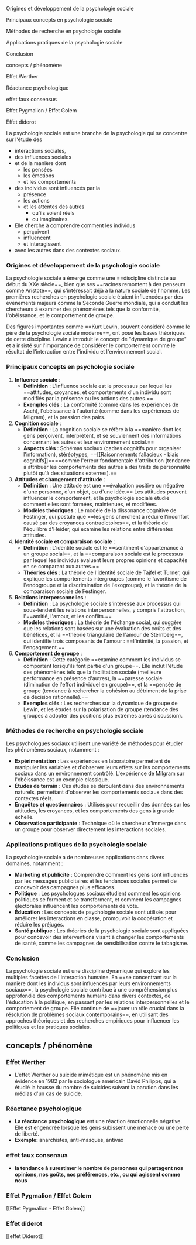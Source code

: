 Origines et développement de la psychologie sociale

Principaux concepts en psychologie sociale

Méthodes de recherche en psychologie sociale

Applications pratiques de la psychologie sociale

Conclusion

concepts / phénomène

Effet Werther

Réactance psychologique

effet faux consensus

Effet Pygmalion / Effet Golem

Effet diderot

La psychologie sociale est une branche de la psychologie qui se concentre sur l'étude des

- interactions sociales,
- des influences sociales
- et de la manière dont
    - les pensées
    - les émotions
    - et les comportements
- des individus sont influencés par la
    - présence
    - les actions
    - et les attentes des autres
        - qu'ils soient réels
        - ou imaginaires.
- Elle cherche à comprendre comment les individus
    - perçoivent
    - influencent
    - et interagissent
- avec les autres dans des contextes sociaux.

### Origines et développement de la psychologie sociale

La psychologie sociale a émergé comme une ==discipline distincte au début du XXe siècle==, bien que ses ==racines remontent à des penseurs comme Aristote==, qui s'intéressait déjà à la nature sociale de l'homme. Les premières recherches en psychologie sociale étaient influencées par des événements majeurs comme la Seconde Guerre mondiale, qui a conduit les chercheurs à examiner des phénomènes tels que la conformité, l'obéissance, et le comportement de groupe.

Des figures importantes comme ==Kurt Lewin, souvent considéré comme le père de la psychologie sociale moderne==, ont posé les bases théoriques de cette discipline. Lewin a introduit le concept de "dynamique de groupe" et a insisté sur l'importance de considérer le comportement comme le résultat de l'interaction entre l'individu et l'environnement social.

### Principaux concepts en psychologie sociale

1. **Influence sociale** :
    - **Définition** : L'influence sociale est le processus par lequel les ==attitudes, croyances, et comportements d'un individu sont modifiés par la présence ou les actions des autres.==
    - **Exemples clés** : La conformité (comme dans les expériences de Asch), l'obéissance à l'autorité (comme dans les expériences de Milgram), et la pression des pairs.
2. **Cognition sociale** :
    - **Définition** : La cognition sociale se réfère à la ==manière dont les gens perçoivent, interprètent, et se souviennent des informations concernant les autres et leur environnement social.==
    - **Aspects clés** : Schémas sociaux (cadres cognitifs pour organiser l'information), stéréotypes, ==[[Raisonnements fallacieux - biais cognitifs]]====comme l'erreur fondamentale d'attribution (tendance à attribuer les comportements des autres à des traits de personnalité plutôt qu'à des situations externes).==
3. **Attitudes et changement d'attitude** :
    - **Définition** : Une attitude est une ==évaluation positive ou négative d'une personne, d'un objet, ou d'une idée.== Les attitudes peuvent influencer le comportement, et la psychologie sociale étudie comment elles sont formées, maintenues, et modifiées.
    - **Modèles théoriques** : Le modèle de la dissonance cognitive de Festinger, qui postule que ==les gens cherchent à réduire l'inconfort causé par des croyances contradictoires==, et la théorie de l'équilibre d'Heider, qui examine les relations entre différentes attitudes.
4. **Identité sociale et comparaison sociale** :
    - **Définition** : L'identité sociale est le ==sentiment d'appartenance à un groupe social==, et la ==comparaison sociale est le processus par lequel les individus évaluent leurs propres opinions et capacités en se comparant aux autres.==
    - **Théories clés** : La théorie de l'identité sociale de Tajfel et Turner, qui explique les comportements intergroupes (comme le favoritisme de l'endogroupe et la discrimination de l'exogroupe), et la théorie de la comparaison sociale de Festinger.
5. **Relations interpersonnelles** :
    - **Définition** : La psychologie sociale s'intéresse aux processus qui sous-tendent les relations interpersonnelles, y compris l'attraction, l'==amitié, l'amour, et les conflits.==
    - **Modèles théoriques** : La théorie de l'échange social, qui suggère que les relations sont basées sur une évaluation des coûts et des bénéfices, et la ==théorie triangulaire de l'amour de Sternberg==, qui identifie trois composants de l'amour : ==l'intimité, la passion, et l'engagement.==
6. **Comportement de groupe** :
    - **Définition** : Cette catégorie ==examine comment les individus se comportent lorsqu'ils font partie d'un groupe==. Elle inclut l'étude des phénomènes tels que la facilitation sociale (meilleure performance en présence d'autres), la ==paresse sociale (diminution de l'effort individuel en groupe)==, et la ==pensée de groupe (tendance à rechercher la cohésion au détriment de la prise de décision rationnelle).==
    - **Exemples clés** : Les recherches sur la dynamique de groupe de Lewin, et les études sur la polarisation de groupe (tendance des groupes à adopter des positions plus extrêmes après discussion).

### Méthodes de recherche en psychologie sociale

Les psychologues sociaux utilisent une variété de méthodes pour étudier les phénomènes sociaux, notamment :

- **Expérimentation** : Les expériences en laboratoire permettent de manipuler les variables et d'observer leurs effets sur les comportements sociaux dans un environnement contrôlé. L'expérience de Milgram sur l'obéissance est un exemple classique.
- **Études de terrain** : Ces études se déroulent dans des environnements naturels, permettant d'observer les comportements sociaux dans des contextes réels.
- **Enquêtes et questionnaires** : Utilisés pour recueillir des données sur les attitudes, les croyances, et les comportements des gens à grande échelle.
- **Observation participante** : Technique où le chercheur s'immerge dans un groupe pour observer directement les interactions sociales.

### Applications pratiques de la psychologie sociale

La psychologie sociale a de nombreuses applications dans divers domaines, notamment :

- **Marketing et publicité** : Comprendre comment les gens sont influencés par les messages publicitaires et les tendances sociales permet de concevoir des campagnes plus efficaces.
- **Politique** : Les psychologues sociaux étudient comment les opinions politiques se forment et se transforment, et comment les campagnes électorales influencent les comportements de vote.
- **Éducation** : Les concepts de psychologie sociale sont utilisés pour améliorer les interactions en classe, promouvoir la coopération et réduire les préjugés.
- **Santé publique** : Les théories de la psychologie sociale sont appliquées pour concevoir des interventions visant à changer les comportements de santé, comme les campagnes de sensibilisation contre le tabagisme.

### Conclusion

La psychologie sociale est une discipline dynamique qui explore les multiples facettes de l'interaction humaine. En ==se concentrant sur la manière dont les individus sont influencés par leurs environnements sociaux==, la psychologie sociale contribue à une compréhension plus approfondie des comportements humains dans divers contextes, de l'éducation à la politique, en passant par les relations interpersonnelles et le comportement de groupe. Elle continue de ==jouer un rôle crucial dans la résolution de problèmes sociaux contemporains==, en utilisant des approches théoriques et des recherches empiriques pour influencer les politiques et les pratiques sociales.

## concepts / phénomène

### Effet Werther

- L'effet Werther ou suicide mimétique est un phénomène mis en évidence en 1982 par le sociologue américain David Philipps, qui a étudié la hausse du nombre de suicides suivant la parution dans les médias d'un cas de suicide.

### Réactance psychologique

- **La réactance psychologique** est une réaction émotionnelle négative. Elle est engendrée lorsque les gens subissent une menace ou une perte de liberté.
- **Exemple:** anarchistes, anti-masques, antivax

### **effet faux consensus**

- **la tendance à surestimer le nombre de personnes qui partagent nos opinions, nos goûts, nos préférences, etc., ou qui agissent comme nous**

### Effet Pygmalion / Effet Golem

[[Effet Pygmalion - Effet Golem]]

### Effet diderot

[[effet Diderot]]